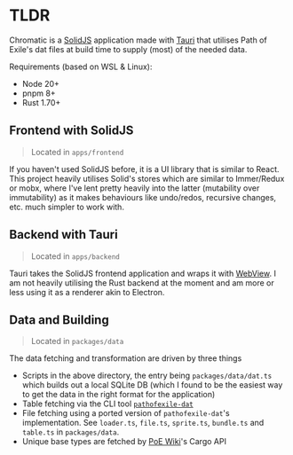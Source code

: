 # TLDR

Chromatic is a [SolidJS](https://www.solidjs.com/) application made with [Tauri](https://tauri.app/) that utilises Path of Exile's dat files at build time to supply (most) of the needed data.

Requirements (based on WSL & Linux):
- Node 20+
- pnpm 8+
- Rust 1.70+

## Frontend with SolidJS

> Located in `apps/frontend`

If you haven't used SolidJS before, it is a UI library that is similar to React. This project heavily utilises Solid's stores which are similar to Immer/Redux or mobx, where I've lent pretty heavily into the latter (mutability over immutability) as it makes behaviours like undo/redos, recursive changes, etc. much simpler to work with.

## Backend with Tauri

> Located in `apps/backend`

Tauri takes the SolidJS frontend application and wraps it with [WebView](https://v2.tauri.app/reference/webview-versions/). I am not heavily utilising the Rust backend at the moment and am more or less using it as a renderer akin to Electron.

## Data and Building

> Located in `packages/data`

The data fetching and transformation are driven by three things
- Scripts in the above directory, the entry being `packages/data/dat.ts` which builds out a local SQLite DB (which I found to be the easiest way to get the data in the right format for the application)
- Table fetching via the CLI tool [`pathofexile-dat`](https://github.com/SnosMe/poe-dat-viewer/tree/master/lib) 
- File fetching using a ported version of `pathofexile-dat`'s implementation. See `loader.ts`, `file.ts`, `sprite.ts`, `bundle.ts` and `table.ts` in `packages/data`.
- Unique base types are fetched by [PoE Wiki](https://www.poewiki.net/)'s Cargo API
